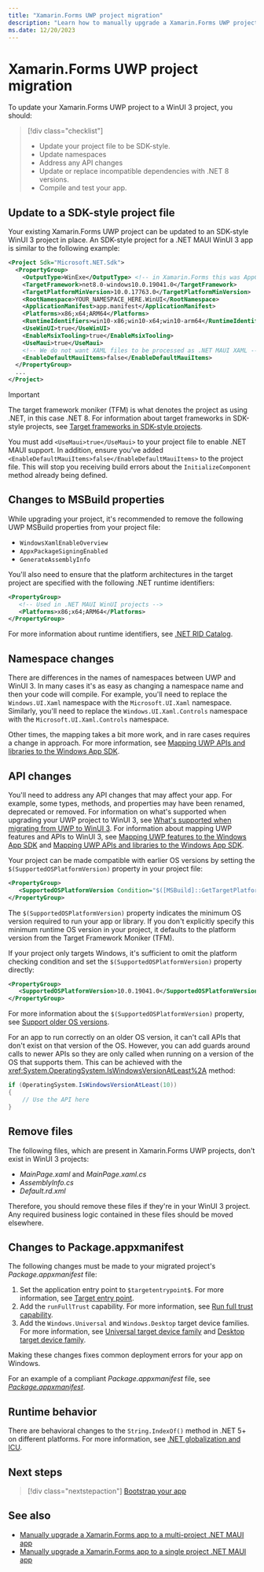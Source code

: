 ```yaml
---
title: "Xamarin.Forms UWP project migration"
description: "Learn how to manually upgrade a Xamarin.Forms UWP project to a WinUI 3 project."
ms.date: 12/20/2023
---
```


# Xamarin.Forms UWP project migration

To update your Xamarin.Forms UWP project to a WinUI 3 project, you should:

> [!div class="checklist"]
>
> - Update your project file to be SDK-style.
> - Update namespaces
> - Address any API changes
> - Update or replace incompatible dependencies with .NET 8 versions.
> - Compile and test your app.

## Update to a SDK-style project file

Your existing Xamarin.Forms UWP project can be updated to an SDK-style WinUI 3 project in place. An SDK-style project for a .NET MAUI WinUI 3 app is similar to the following example:

```xml
<Project Sdk="Microsoft.NET.Sdk">
  <PropertyGroup>
    <OutputType>WinExe</OutputType> <!-- in Xamarin.Forms this was AppContainerExe -->
    <TargetFramework>net8.0-windows10.0.19041.0</TargetFramework>
    <TargetPlatformMinVersion>10.0.17763.0</TargetPlatformMinVersion>
    <RootNamespace>YOUR_NAMESPACE_HERE.WinUI</RootNamespace>
    <ApplicationManifest>app.manifest</ApplicationManifest>
    <Platforms>x86;x64;ARM64</Platforms>
    <RuntimeIdentifiers>win10-x86;win10-x64;win10-arm64</RuntimeIdentifiers>
    <UseWinUI>true</UseWinUI>
    <EnableMsixTooling>true</EnableMsixTooling>
    <UseMaui>true</UseMaui>
    <!-- We do not want XAML files to be processed as .NET MAUI XAML -->
    <EnableDefaultMauiItems>false</EnableDefaultMauiItems>
  </PropertyGroup>
  ...
</Project>
```

> [!IMPORTANT]
> The target framework moniker (TFM) is what denotes the project as using .NET, in this case .NET 8. For information about target frameworks in SDK-style projects, see [Target frameworks in SDK-style projects](/dotnet/standard/frameworks).

You must add `<UseMaui>true</UseMaui>` to your project file to enable .NET MAUI support. In addition, ensure you've added `<EnableDefaultMauiItems>false</EnableDefaultMauiItems>` to the project file. This will stop you receiving build errors about the `InitializeComponent` method already being defined.

## Changes to MSBuild properties

While upgrading your project, it's recommended to remove the following UWP MSBuild properties from your project file:

- `WindowsXamlEnableOverview`
- `AppxPackageSigningEnabled`
- `GenerateAssemblyInfo`

You'll also need to ensure that the platform architectures in the target project are specified with the following .NET runtime identifiers:

```xml
<PropertyGroup>
   <!-- Used in .NET MAUI WinUI projects -->
   <Platforms>x86;x64;ARM64</Platforms>
</PropertyGroup>
```

For more information about runtime identifiers, see [.NET RID Catalog](/dotnet/core/rid-catalog).

## Namespace changes

There are differences in the names of namespaces between UWP and WinUI 3. In many cases it's as easy as changing a namespace name and then your code will compile. For example, you'll need to replace the `Windows.UI.Xaml` namespace with the `Microsoft.UI.Xaml` namespace. Similarly, you'll need to replace the `Windows.UI.Xaml.Controls` namespace with the `Microsoft.UI.Xaml.Controls` namespace.

Other times, the mapping takes a bit more work, and in rare cases requires a change in approach. For more information, see [Mapping UWP APIs and libraries to the Windows App SDK](/windows/apps/windows-app-sdk/migrate-to-windows-app-sdk/api-mapping-table).

## API changes

You'll need to address any API changes that may affect your app. For example, some types, methods, and properties may have been renamed, deprecated or removed. For information on what's supported when upgrading your UWP project to WinUI 3, see [What's supported when migrating from UWP to WinUI 3](/windows/apps/windows-app-sdk/migrate-to-windows-app-sdk/what-is-supported). For information about mapping UWP features and APIs to WinUI 3, see [Mapping UWP features to the Windows App SDK](/windows/apps/windows-app-sdk/migrate-to-windows-app-sdk/feature-mapping-table) and [Mapping UWP APIs and libraries to the Windows App SDK](/windows/apps/windows-app-sdk/migrate-to-windows-app-sdk/api-mapping-table).

Your project can be made compatible with earlier OS versions by setting the `$(SupportedOSPlatformVersion)` property in your project file:

```xml
<PropertyGroup>
   <SupportedOSPlatformVersion Condition="$([MSBuild]::GetTargetPlatformIdentifier('$(TargetFramework)')) == 'windows'">10.0.19041.0</SupportedOSPlatformVersion>
</PropertyGroup>
```

The `$(SupportedOSPlatformVersion)` property indicates the minimum OS version required to run your app or library. If you don't explicitly specify this minimum runtime OS version in your project, it defaults to the platform version from the Target Framework Moniker (TFM).

If your project only targets Windows, it's sufficient to omit the platform checking condition and set the `$(SupportedOSPlatformVersion)` property directly:

```xml
<PropertyGroup>
   <SupportedOSPlatformVersion>10.0.19041.0</SupportedOSPlatformVersion>
</PropertyGroup>
```

For more information about the `$(SupportedOSPlatformVersion)` property, see [Support older OS versions](/dotnet/standard/frameworks#support-older-os-versions).

For an app to run correctly on an older OS version, it can't call APIs that don't exist on that version of the OS. However, you can add guards around calls to newer APIs so they are only called when running on a version of the OS that supports them. This can be achieved with the <xref:System.OperatingSystem.IsWindowsVersionAtLeast%2A> method:

```csharp
if (OperatingSystem.IsWindowsVersionAtLeast(10))
{
    // Use the API here
}
```

## Remove files

The following files, which are present in Xamarin.Forms UWP projects, don't exist in WinUI 3 projects:

- *MainPage.xaml* and *MainPage.xaml.cs*
- *AssemblyInfo.cs*
- *Default.rd.xml*

Therefore, you should remove these files if they're in your WinUI 3 project. Any required business logic contained in these files should be moved elsewhere.

## Changes to Package.appxmanifest

The following changes must be made to your migrated project's *Package.appxmanifest* file:

1. Set the application entry point to `$targetentrypoint$`. For more information, see [Target entry point](https://github.com/mattleibow/MultiHeadMauiTemplates/blob/6e7cb786ed18756749a617d303df46130eab45d9/sample/MauiMultiHeadApp/MauiMultiHeadApp.WinUI/Package.appxmanifest#L34).
2. Add the `runFullTrust` capability. For more information, see [Run full trust capability](https://github.com/mattleibow/MultiHeadMauiTemplates/blob/6e7cb786ed18756749a617d303df46130eab45d9/sample/MauiMultiHeadApp/MauiMultiHeadApp.WinUI/Package.appxmanifest#L48).
3. Add the `Windows.Universal` and `Windows.Desktop` target device families. For more information, see [Universal target device family](https://github.com/mattleibow/MultiHeadMauiTemplates/blob/6e7cb786ed18756749a617d303df46130eab45d9/sample/MauiMultiHeadApp/MauiMultiHeadApp.WinUI/Package.appxmanifest#L23) and [Desktop target device family](https://github.com/mattleibow/MultiHeadMauiTemplates/blob/6e7cb786ed18756749a617d303df46130eab45d9/sample/MauiMultiHeadApp/MauiMultiHeadApp.WinUI/Package.appxmanifest#L24).

Making these changes fixes common deployment errors for your app on Windows.

For an example of a compliant *Package.appxmanifest* file, see [*Package.appxmanifest*](https://github.com/mattleibow/MultiHeadMauiTemplates/blob/main/sample/MauiMultiHeadApp/MauiMultiHeadApp.WinUI/Package.appxmanifest).

## Runtime behavior

There are behavioral changes to the `String.IndexOf()` method in .NET 5+ on different platforms. For more information, see [.NET globalization and ICU](/dotnet/standard/globalization-localization/globalization-icu).

## Next steps

> [!div class="nextstepaction"]
> [Bootstrap your app](multi-project-to-multi-project.md#bootstrap-your-migrated-app)

## See also

- [Manually upgrade a Xamarin.Forms app to a multi-project .NET MAUI app](multi-project-to-multi-project.md)
- [Manually upgrade a Xamarin.Forms app to a single project .NET MAUI app](multi-project-to-single-project.md)
